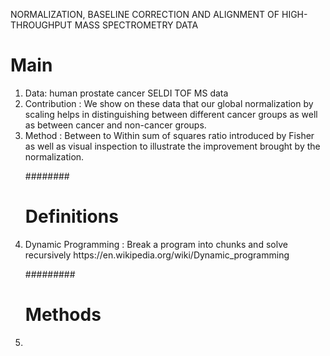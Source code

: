 NORMALIZATION, BASELINE CORRECTION AND ALIGNMENT OF HIGH-THROUGHPUT MASS SPECTROMETRY DATA

# Main
<ol>
<li>Data: human prostate cancer SELDI TOF MS data

<li>Contribution : We show on these data that our global normalization by scaling helps in distinguishing between different cancer groups as well as between cancer and non-cancer groups.

<li>Method : Between to Within sum of squares ratio introduced by Fisher as well as visual inspection to illustrate the improvement brought by the normalization.


########
# Definitions

<li> Dynamic Programming : Break a program into chunks and solve recursively https://en.wikipedia.org/wiki/Dynamic_programming




#########
# Methods
<li> 
